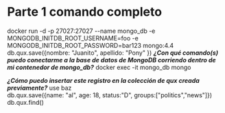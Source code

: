 # Parte 1 comando completo

docker run -d -p 27027:27027 --name mongo_db -e MONGODB_INITDB_ROOT_USERNAME=foo -e MONGODB_INITDB_ROOT_PASSWORD=bar123 mongo:4.4
db.qux.save({nombre: "Juanito", apellido: "Pony" })
**_¿Con qué comando(s) puedo conectarme a la base de datos de MongoDB corriendo dentro de mi contenedor de mongo_db?_**
docker exec -it mongo_db mongo

**_¿Cómo puedo insertar este registro en la colección de qux creada previamente?_**
use baz   
db.qux.save({name: "al", age: 18, status:"D", groups:["politics","news"]})
db.qux.find()